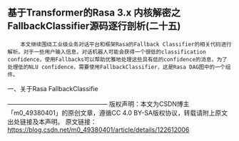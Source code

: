 ## 基于Transformer的Rasa 3.x 内核解密之FallbackClassifier源码逐行剖析(二十五)


        本文继续围绕工业级业务对话平台和框架Rasa的Fallback Classifier的相关代码进行解析。对于一些用户输入信息，对话机器人可能会获得一个很低的classification confidence，使用Fallbacks可以帮助优雅地处理这些具有低的confidence的消息，为了处理低的NLU confidence，需要使用FallbackClassifier，这是Rasa DAG图中的一个组件。

一、关于Rasa FallbackClassifie

————————————————
版权声明：本文为CSDN博主「m0_49380401」的原创文章，遵循CC 4.0 BY-SA版权协议，转载请附上原文出处链接及本声明。
原文链接：https://blog.csdn.net/m0_49380401/article/details/122612006
